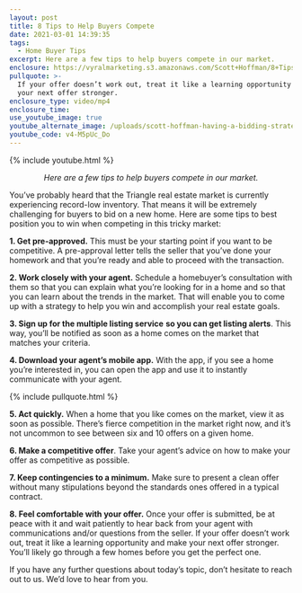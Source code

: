 ```yaml
---
layout: post
title: 8 Tips to Help Buyers Compete
date: 2021-03-01 14:39:35
tags:
  - Home Buyer Tips
excerpt: Here are a few tips to help buyers compete in our market.
enclosure: https://vyralmarketing.s3.amazonaws.com/Scott+Hoffman/8+Tips+to+Help+Buyers+Compete.mp4
pullquote: >-
  If your offer doesn’t work out, treat it like a learning opportunity and make
  your next offer stronger.
enclosure_type: video/mp4
enclosure_time:
use_youtube_image: true
youtube_alternate_image: /uploads/scott-hoffman-having-a-bidding-strategy-yt.jpg
youtube_code: v4-M5pUc_Do
---
```


{% include youtube.html %}

<p style="text-align: center;"><em>Here are a few tips to help buyers compete in our market.</em></p>

You’ve probably heard that the Triangle real estate market is currently experiencing record-low inventory. That means it will be extremely challenging for buyers to bid on a new home. Here are some tips to best position you to win when competing in this tricky market:

**1\. Get pre-approved.** This must be your starting point if you want to be competitive. A pre-approval letter tells the seller that you’ve done your homework and that you’re ready and able to proceed with the transaction.

**2\. Work closely with your agent.** Schedule a homebuyer’s consultation with them so that you can explain what you’re looking for in a home and so that you can learn about the trends in the market. That will enable you to come up with a strategy to help you win and accomplish your real estate goals.

**3\. Sign up for the multiple listing service** **so you can get listing alerts**. This way, you’ll be notified as soon as a home comes on the market that matches your criteria.

**4\. Download your agent’s mobile app.** With the app, if you see a home you’re interested in, you can open the app and use it to instantly communicate with your agent.

{% include pullquote.html %}

**5\. Act quickly.** When a home that you like comes on the market, view it as soon as possible. There’s fierce competition in the market right now, and it’s not uncommon to see between six and 10 offers on a given home.

**6\. Make a competitive offer**. Take your agent’s advice on how to make your offer as competitive as possible.

**7\. Keep contingencies to a minimum.** Make sure to present a clean offer without many stipulations beyond the standards ones offered in a typical contract.

**8\. Feel comfortable with your offer.** Once your offer is submitted, be at peace with it and wait patiently to hear back from your agent with communications and/or questions from the seller. If your offer doesn’t work out, treat it like a learning opportunity and make your next offer stronger. You’ll likely go through a few homes before you get the perfect one.

If you have any further questions about today’s topic, don’t hesitate to reach out to us. We’d love to hear from you.
